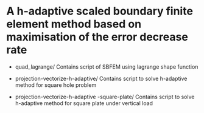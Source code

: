# A h-adaptive scaled boundary finite element method based on maximisation of the error decrease rate

- quad_lagrange/
Contains script of SBFEM using lagrange shape function

- projection-vectorize-h-adaptive/
Contains script to solve h-adaptive method for square hole problem

- projection-vectorize-h-adaptive -square-plate/
Contains script to solve h-adaptive method for square plate under vertical load
